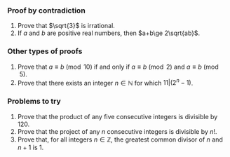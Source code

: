 ### Proof by contradiction

1. Prove that $\sqrt{3}$ is irrational.
2. If $a$ and $b$ are positive real numbers, then $a+b\ge 2\sqrt{ab}$.


### Other types of proofs

1. Prove that $a≡b\pmod{10}$ if and only if $a≡ b\pmod{2}$ and $a≡ b\pmod{5}$. 
2. Prove that there exists an integer $n\in\mathbb{N}$ for which $11|(2^{n}-1)$.


### Problems to try

1. Prove that the product of any five consecutive integers is divisible by 120.
2. Prove that the project of any $n$ consecutive integers is divisible by $n!$.
3. Prove that, for all integers $n∈\mathbb{Z}$, the greatest common divisor of $n$ and $n+1$ is $1$. 





